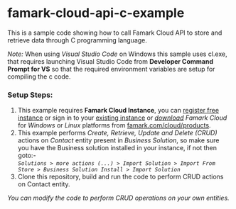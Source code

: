# famark-cloud-api-c-example
This is a sample code showing how to call Famark Cloud API to store and retrieve data through C programming language.

*Note:* When using *Visual Studio Code* on Windows this sample uses cl.exe, that requires launching Visual Studio Code from **Developer Command Prompt for VS** so that the required environment variables are setup for compiling the c code.

### Setup Steps:
1. This example requires **Famark Cloud Instance**, you can [register free instance](https://www.famark.com/Install/?ic=FreeDev) or sign in to your [existing instance](https://www.famark.com/) or [*download*](https://www.famark.com/cloud/products.htm) *Famark Cloud* for *Windows* or *Linux* platforms from [famark.com/cloud/products](https://www.famark.com/cloud/products.htm).
2. This example performs *Create, Retrieve, Update and Delete (CRUD)* actions on *Contact* entity present in *Business Solution*, so make sure you have the Business solution installed in your instance, if not then goto:-  
*`Solutions > more actions (...) > Import Solution > Import From Store > Business Solution Install > Import Solution`*
3. Clone this repository, build and run the code to perform CRUD actions on Contact entity.

*You can modify the code to perform CRUD operations on your own entities.*
